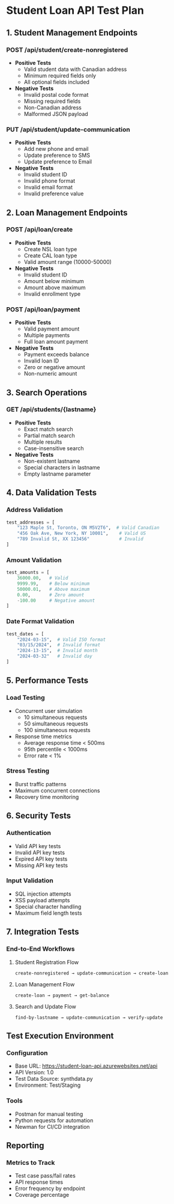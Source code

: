 # Student Loan API Test Plan

## 1. Student Management Endpoints

### POST /api/student/create-nonregistered
- **Positive Tests**
  * Valid student data with Canadian address
  * Minimum required fields only
  * All optional fields included
- **Negative Tests**
  * Invalid postal code format
  * Missing required fields
  * Non-Canadian address
  * Malformed JSON payload

### PUT /api/student/update-communication
- **Positive Tests**
  * Add new phone and email
  * Update preference to SMS
  * Update preference to Email
- **Negative Tests**
  * Invalid student ID
  * Invalid phone format
  * Invalid email format
  * Invalid preference value

## 2. Loan Management Endpoints

### POST /api/loan/create
- **Positive Tests**
  * Create NSL loan type
  * Create CAL loan type
  * Valid amount range (10000-50000)
- **Negative Tests**
  * Invalid student ID
  * Amount below minimum
  * Amount above maximum
  * Invalid enrollment type

### POST /api/loan/payment
- **Positive Tests**
  * Valid payment amount
  * Multiple payments
  * Full loan amount payment
- **Negative Tests**
  * Payment exceeds balance
  * Invalid loan ID
  * Zero or negative amount
  * Non-numeric amount

## 3. Search Operations

### GET /api/students/{lastname}
- **Positive Tests**
  * Exact match search
  * Partial match search
  * Multiple results
  * Case-insensitive search
- **Negative Tests**
  * Non-existent lastname
  * Special characters in lastname
  * Empty lastname parameter

## 4. Data Validation Tests

### Address Validation
```python
test_addresses = [
    "123 Maple St, Toronto, ON M5V2T6",  # Valid Canadian
    "456 Oak Ave, New York, NY 10001",    # Valid US
    "789 Invalid St, XX 123456"           # Invalid
]
```

### Amount Validation
```python
test_amounts = [
    36000.00,   # Valid
    9999.99,    # Below minimum
    50000.01,   # Above maximum
    0.00,       # Zero amount
    -100.00     # Negative amount
]
```

### Date Format Validation
```python
test_dates = [
    "2024-03-15",  # Valid ISO format
    "03/15/2024",  # Invalid format
    "2024-13-15",  # Invalid month
    "2024-03-32"   # Invalid day
]
```

## 5. Performance Tests

### Load Testing
- Concurrent user simulation
  * 10 simultaneous requests
  * 50 simultaneous requests
  * 100 simultaneous requests
- Response time metrics
  * Average response time < 500ms
  * 95th percentile < 1000ms
  * Error rate < 1%

### Stress Testing
- Burst traffic patterns
- Maximum concurrent connections
- Recovery time monitoring

## 6. Security Tests

### Authentication
- Valid API key tests
- Invalid API key tests
- Expired API key tests
- Missing API key tests

### Input Validation
- SQL injection attempts
- XSS payload attempts
- Special character handling
- Maximum field length tests

## 7. Integration Tests

### End-to-End Workflows
1. Student Registration Flow
   ```
   create-nonregistered → update-communication → create-loan
   ```

2. Loan Management Flow
   ```
   create-loan → payment → get-balance
   ```

3. Search and Update Flow
   ```
   find-by-lastname → update-communication → verify-update
   ```

## Test Execution Environment

### Configuration
- Base URL: https://student-loan-api.azurewebsites.net/api
- API Version: 1.0
- Test Data Source: synthdata.py
- Environment: Test/Staging

### Tools
- Postman for manual testing
- Python requests for automation
- Newman for CI/CD integration

## Reporting

### Metrics to Track
- Test case pass/fail rates
- API response times
- Error frequency by endpoint
- Coverage percentage